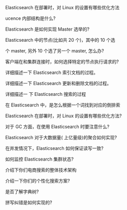Elasticsearch 在部署时，对 Linux 的设置有哪些优化方法

ucence 内部结构是什么?

Elasticsearch 是如何实现 Master 选举的?

Elasticsearch 中的节点(比如共 20 个)，其中的 10 个选

个 master, 另外 10 个选了另一个 master, 怎么办?

客户端在和集群连接时，如何选择特定的节点执行请求的?

详细描述一下 Elasticsearch 索引文档的过程。

详细描述一下 Elasticsearch 更新和删除文档的过程。

详细描述一 下 Elasticsearch 搜索的过程

在 Elasticsearch 中，是怎么根据一个词找到对应的倒排索

Elasticsearch 在部署时，对 Linux 的设置有哪些优化方法?

对于 GC 方面，在使用 Elasticsearch 时要注意什么?

Elasticsearch 对于大数据量( 上亿量级)的聚合如何实现?

在并发情况下，Elasticsearch 如何保证读写一致?

如何监控 Elasticsearch 集群状态?

介绍下你们电商搜索的整体技术架构

介绍一下你们的个性化搜索方案?

是否了解字典树?

拼写纠错是如何实现的?
